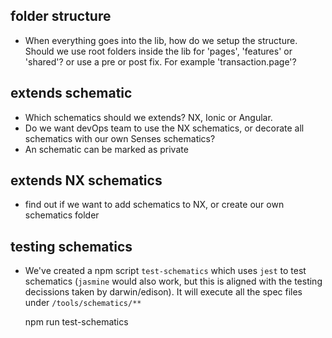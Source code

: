 ## folder structure
- When everything goes into the lib, how do we setup the structure. Should we use root folders inside the lib for 'pages', 'features' or 'shared'? or use a pre or post fix. For example 'transaction.page'? 

## extends schematic
- Which schematics should we extends? NX, Ionic or Angular. 
- Do we want devOps team to use the NX schematics, or decorate all schematics with our own Senses schematics?
- An schematic can be marked as private

## extends NX schematics
- find out if we want to add schematics to NX, or create our own schematics folder

## testing schematics
- We've created a npm script `test-schematics` which uses `jest` to test schematics (`jasmine` would also work, but this is aligned with the testing decissions taken by darwin/edison). It will execute all the spec files under `/tools/schematics/**`

    npm run test-schematics
